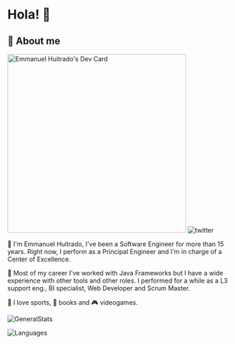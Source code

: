 # Hola! 👋 
## 🏡 About me
<a href="https://app.daily.dev/huitradoemm"><img src="https://api.daily.dev/devcards/0e3a6be7904743f784050f6f80f83122.png?r=h69" width="400" alt="Emmanuel Huitrado's Dev Card"/></a>
![twitter](https://img.shields.io/twitter/url?label=huitradoemm&style=social&url=https%3A%2F%2Ftwitter.com%2Fhuitradoemm)

🎩 I'm Emmanuel Huitrado, I've been a Software Engineer for more than 15 years. Right now, I perform as a Principal Engineer and I'm in charge of a Center of Excellence. 

🏁 Most of my career I've worked with Java Frameworks but I have a wide experience with other tools and other roles. I performed for a while as a L3 support eng., BI specialist, Web Developer and Scrum Master. 

🏈 I love sports, 📖 books and 🎮 videogames. 

![GeneralStats](https://github-readme-stats.vercel.app/api?username=emmanuel-huitrado&show_icons=true)

![Languages](https://github-readme-stats.vercel.app/api/top-langs/?username=emmanuel-huitrado&theme=blue-green)
